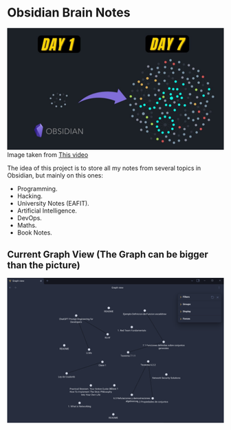 # Obsidian Brain Notes
![Icon](icon.jpg)
	Image taken from [This video](https://www.google.com/url?sa=i&url=https%3A%2F%2Fwww.youtube.com%2Fwatch%3Fv%3DXxJZvfo8FOw&psig=AOvVaw0QaLoJRH6dzBBT2Yp9jRyE&ust=1693791794013000&source=images&cd=vfe&opi=89978449&ved=0CBIQjhxqFwoTCPi_sKOojYEDFQAAAAAdAAAAABAQ)

The idea of this project is to store all my notes from several topics in Obsidian, but mainly on this ones:
- Programming.
- Hacking.
- University Notes (EAFIT).
- Artificial Intelligence.
- DevOps.
- Maths.
- Book Notes.

## Current Graph View (The Graph can be bigger than the picture)
![Project Graph View](GraphView.png)